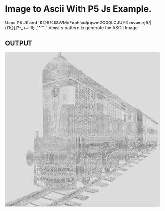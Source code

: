 # Image to Ascii With P5 Js Example.

Uses P5 JS and '$@B%8&WM#*oahkbdpqwmZO0QLCJUYXzcvunxrjft/|()1{}[]?-_+~i!lI;:,"^`". ' density pattern to generate the ASCII Image

## OUTPUT

![OUTPUT](https://github.com/sivagtr/ImageToAsciiWithP5Example/blob/main/output.png)
